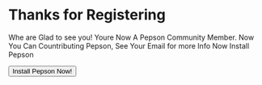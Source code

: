# Thanks for Registering
Whe are Glad to see you! Youre Now A Pepson Community Member. Now You Can Countributing Pepson, See Your Email for more Info
Now Install Pepson
<head>
<form action="https://pepson-systems.github.io/media/pepsonsetupamd64.msi">
    <input type="submit" value="Install Pepson Now!" />
</form>
